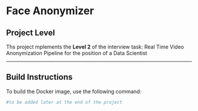 # Face Anonymizer

## Project Level

Ths project mplements the **Level 2** of the interview task: Real Time Video Anonymization Pipeline for the position of a Data Scientist

---

## Build Instructions

To build the Docker image, use the following command:

```bash
#to be added later at the end of the project
